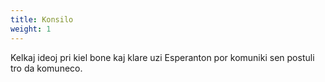 ```yaml
---
title: Konsilo
weight: 1
---
```


Kelkaj ideoj pri kiel bone kaj klare uzi Esperanton por komuniki sen postuli tro da komuneco.
